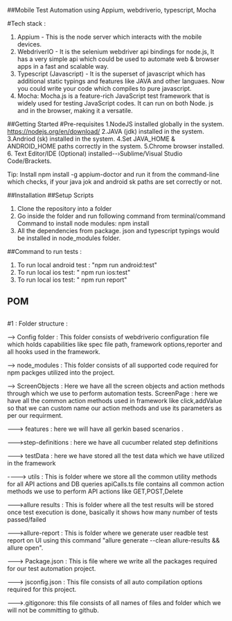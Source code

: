 ##Mobile Test Automation using Appium, webdriverio, typescript, Mocha

#Tech stack :

1. Appium - This is the node server which interacts with the mobile devices.
2. WebdriverIO - It is the selenium webdriver api bindings for node.js, It has a very simple api which could be used to automate web & browser apps in a fast and scalable way.
3. Typescript (Javascript) - It is the superset of javascript which has additional static typings and features like JAVA and other languaes. Now you could write your code which compiles to pure javascript.
4. Mocha: Mocha.js is a feature-rich JavaScript test framework that is widely used for testing JavaScript codes. It can run on both Node. js and in the browser, making it a versatile.

##Getting Started
#Pre-requisites
1.NodeJS installed globally in the system. https://nodejs.org/en/download/
2.JAVA (jdk) installed in the system.
3.Andriod (sk) installed in the system.
4.Set JAVA_HOME & ANDROID_HOME paths correctly in the system.
5.Chrome browser installed.
6. Text Editor/IDE (Optional) installed--›Sublime/Visual Studio Code/Brackets.

Tip: Install npm install -g appium-doctor and run it from the command-line which checks, if your java jok and android sk paths are set correctly or not.


##Installation
##Setup Scripts

1. Clone the repository into a folder
2. Go inside the folder and run following command from terminal/command
Command to install node modules: npm install
3. All the dependencies from package. json and typescript typings would be installed in node_modules folder.


##Command to run tests :
1. To run local android test : "npm run android:test"
2. To run local ios test: " npm run ios:test"
3. To run local ios test: " npm run report"

## POM
##

#1 : Folder structure : 

--> Config folder : This folder consists of webdriverio configuration file which holds capabilities like spec file path, framework options,reporter  and all hooks used in the framework.

--> node_modules : This folder consists of all supported code required for npm packges utilized into the project.

--> ScreenObjects : Here we have all the screen objects and action methods through which we use to perform automation tests.
                  ScreenPage : here we have all the common action methods used in framework like click,addValue so that we can custom name our action methods and use its parameters as per our requirment.
                 
---> features : here we will have all gerkin based scenarios .

--->step-definitions : here we have all cucumber related step definitions 

---> testData : here we have stored all the test data which we have utilized in the framework

----> utils : This is folder where we store all the common utility methods for all API actions and DB queries
              apiCalls.ts file contains all common action methods we use to perform API actions like GET,POST,Delete
              
--->allure results : This is folder where all the test results will be stored once test execution is done, basically it shows how many number of tests passed/failed

--->allure-report : This is folder where we generate user readble test report on UI using this command "allure generate --clean allure-results && allure open".

---> Package.json : This is file where we write all the packages required for our test automation project.


---> jsconfig.json : This file consists of all auto compilation options required for this project.

--->.gitigonore: this file consists of all names of files and folder which we will not be committing to github.